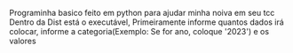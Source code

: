 Programinha basico feito em python para ajudar minha noiva em seu tcc
Dentro da Dist está o executável, Primeiramente informe quantos dados irá colocar, informe a categoria(Exemplo: Se for ano, coloque '2023') e os valores
